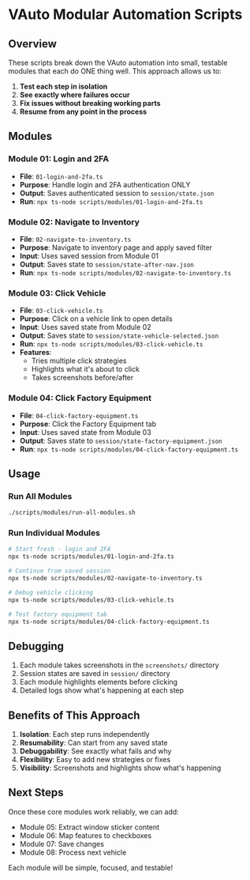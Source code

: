 # VAuto Modular Automation Scripts

## Overview

These scripts break down the VAuto automation into small, testable modules that each do ONE thing well. This approach allows us to:

1. **Test each step in isolation**
2. **See exactly where failures occur**
3. **Fix issues without breaking working parts**
4. **Resume from any point in the process**

## Modules

### Module 01: Login and 2FA
- **File**: `01-login-and-2fa.ts`
- **Purpose**: Handle login and 2FA authentication ONLY
- **Output**: Saves authenticated session to `session/state.json`
- **Run**: `npx ts-node scripts/modules/01-login-and-2fa.ts`

### Module 02: Navigate to Inventory
- **File**: `02-navigate-to-inventory.ts`
- **Purpose**: Navigate to inventory page and apply saved filter
- **Input**: Uses saved session from Module 01
- **Output**: Saves state to `session/state-after-nav.json`
- **Run**: `npx ts-node scripts/modules/02-navigate-to-inventory.ts`

### Module 03: Click Vehicle
- **File**: `03-click-vehicle.ts`
- **Purpose**: Click on a vehicle link to open details
- **Input**: Uses saved state from Module 02
- **Output**: Saves state to `session/state-vehicle-selected.json`
- **Run**: `npx ts-node scripts/modules/03-click-vehicle.ts`
- **Features**:
  - Tries multiple click strategies
  - Highlights what it's about to click
  - Takes screenshots before/after

### Module 04: Click Factory Equipment
- **File**: `04-click-factory-equipment.ts`
- **Purpose**: Click the Factory Equipment tab
- **Input**: Uses saved state from Module 03
- **Output**: Saves state to `session/state-factory-equipment.json`
- **Run**: `npx ts-node scripts/modules/04-click-factory-equipment.ts`

## Usage

### Run All Modules
```bash
./scripts/modules/run-all-modules.sh
```

### Run Individual Modules
```bash
# Start fresh - login and 2FA
npx ts-node scripts/modules/01-login-and-2fa.ts

# Continue from saved session
npx ts-node scripts/modules/02-navigate-to-inventory.ts

# Debug vehicle clicking
npx ts-node scripts/modules/03-click-vehicle.ts

# Test factory equipment tab
npx ts-node scripts/modules/04-click-factory-equipment.ts
```

## Debugging

1. Each module takes screenshots in the `screenshots/` directory
2. Session states are saved in `session/` directory
3. Each module highlights elements before clicking
4. Detailed logs show what's happening at each step

## Benefits of This Approach

1. **Isolation**: Each step runs independently
2. **Resumability**: Can start from any saved state
3. **Debuggability**: See exactly what fails and why
4. **Flexibility**: Easy to add new strategies or fixes
5. **Visibility**: Screenshots and highlights show what's happening

## Next Steps

Once these core modules work reliably, we can add:
- Module 05: Extract window sticker content
- Module 06: Map features to checkboxes
- Module 07: Save changes
- Module 08: Process next vehicle

Each module will be simple, focused, and testable! 